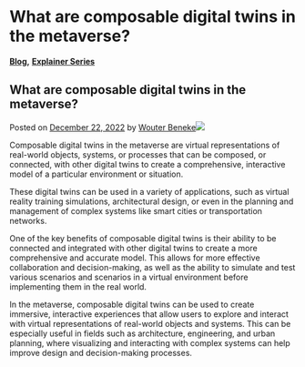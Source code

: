 # What are composable digital twins in the metaverse?

[**Blog**](https://xmpro.com/category/blog/)**,** [**Explainer Series**](https://xmpro.com/category/blog/explainer-series/)

## What are composable digital twins in the metaverse?

Posted on [December 22, 2022](https://xmpro.com/what-are-composable-digital-twins-in-the-metaverse/) by [Wouter Beneke](https://xmpro.com/author/wbeneke/)![](https://xmpro.com/wp-content/uploads/2022/12/What-Are-Composable-Digital-Twins-In-the-Metaverse-1024x576.jpg)

Composable digital twins in the metaverse are virtual representations of real-world objects, systems, or processes that can be composed, or connected, with other digital twins to create a comprehensive, interactive model of a particular environment or situation.

These digital twins can be used in a variety of applications, such as virtual reality training simulations, architectural design, or even in the planning and management of complex systems like smart cities or transportation networks.

One of the key benefits of composable digital twins is their ability to be connected and integrated with other digital twins to create a more comprehensive and accurate model. This allows for more effective collaboration and decision-making, as well as the ability to simulate and test various scenarios and scenarios in a virtual environment before implementing them in the real world.

In the metaverse, composable digital twins can be used to create immersive, interactive experiences that allow users to explore and interact with virtual representations of real-world objects and systems. This can be especially useful in fields such as architecture, engineering, and urban planning, where visualizing and interacting with complex systems can help improve design and decision-making processes.


